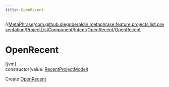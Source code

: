 ```yaml
---
title: OpenRecent
---
```

//[MetaPhrase](../../../../../index.html)/[com.github.diegoberaldin.metaphrase.feature.projects.list.presentation](../../../index.html)/[ProjectListComponent](../../index.html)/[Intent](../index.html)/[OpenRecent](index.html)/[OpenRecent](-open-recent.html)



# OpenRecent



[jvm]\
constructor(value: [RecentProjectModel](../../../../com.github.diegoberaldin.metaphrase.domain.project.data/-recent-project-model/index.html))



Create [OpenRecent](index.html)




